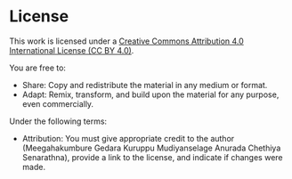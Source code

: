 # License

This work is licensed under a [Creative Commons Attribution 4.0 International License (CC BY 4.0)](https://creativecommons.org/licenses/by/4.0/).

You are free to:
- Share: Copy and redistribute the material in any medium or format.
- Adapt: Remix, transform, and build upon the material for any purpose, even commercially.

Under the following terms:
- Attribution: You must give appropriate credit to the author (Meegahakumbure Gedara Kuruppu Mudiyanselage Anurada Chethiya Senarathna), provide a link to the license, and indicate if changes were made.
